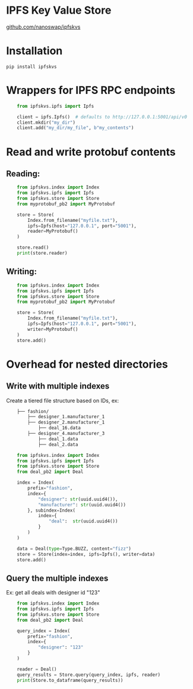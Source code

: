 # IPFS Key Value Store 

[github.com/nanoswap/ipfskvs](https://github.com/nanoswap/ipfskvs)

# Installation

```
pip install ipfskvs
```

# Wrappers for IPFS RPC endpoints
```py
    from ipfskvs.ipfs import Ipfs

    client = ipfs.Ipfs()  # defaults to http://127.0.0.1:5001/api/v0
    client.mkdir("my_dir")
    client.add("my_dir/my_file", b"my_contents")
```

# Read and write protobuf contents

## Reading:
```py
    from ipfskvs.index import Index
    from ipfskvs.ipfs import Ipfs
    from ipfskvs.store import Store
    from myprotobuf_pb2 import MyProtobuf

    store = Store(
        Index.from_filename("myfile.txt"),
        ipfs=Ipfs(host="127.0.0.1", port="5001"),
        reader=MyProtobuf()
    )

    store.read()
    print(store.reader)
```

## Writing:
```py
    from ipfskvs.index import Index
    from ipfskvs.ipfs import Ipfs
    from ipfskvs.store import Store
    from myprotobuf_pb2 import MyProtobuf

    store = Store(
        Index.from_filename("myfile.txt"),
        ipfs=Ipfs(host="127.0.0.1", port="5001"),
        writer=MyProtobuf()
    )
    store.add()
```

# Overhead for nested directories

## Write with multiple indexes
Create a tiered file structure based on IDs, ex:
```bash
    ├── fashion/
        ├── designer_1.manufacturer_1
        ├── designer_2.manufacturer_1
            ├── deal_16.data
        ├── designer_4.manufacturer_3
            ├── deal_1.data
            ├── deal_2.data
```
```py
    from ipfskvs.index import Index
    from ipfskvs.ipfs import Ipfs
    from ipfskvs.store import Store
    from deal_pb2 import Deal

    index = Index(
        prefix="fashion",
        index={
            "designer": str(uuid.uuid4()),
            "manufacturer": str(uuid.uuid4())
        }, subindex=Index(
            index={
                "deal":  str(uuid.uuid4())
            }
        )
    )

    data = Deal(type=Type.BUZZ, content="fizz")
    store = Store(index=index, ipfs=Ipfs(), writer=data)
    store.add()
```

## Query the multiple indexes
Ex: get all deals with designer id "123"
```py
    from ipfskvs.index import Index
    from ipfskvs.ipfs import Ipfs
    from ipfskvs.store import Store
    from deal_pb2 import Deal

    query_index = Index(
        prefix="fashion",
        index={
            "designer": "123"
        }
    )

    reader = Deal()
    query_results = Store.query(query_index, ipfs, reader)
    print(Store.to_dataframe(query_results))
```
